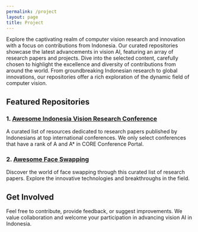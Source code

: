```yaml
---
permalink: /project
layout: page
title: Project
---
```


Explore the captivating realm of computer vision research and innovation with a focus on contributions from Indonesia. Our curated repositories showcase the latest advancements in vision AI, featuring an array of research papers and projects. Dive into the selected content, carefully chosen to highlight the excellence and diversity of contributions from around the world. From groundbreaking Indonesian research to global innovations, our repositories offer a rich exploration of the dynamic field of computer vision.


## Featured Repositories

### 1. [Awesome Indonesia Vision Research Conference](https://github.com/indonesia-vision-ai/awesome-indonesia-vision-research-conference)

A curated list of resources dedicated to research papers published by Indonesians at top international conferences. We only select conferences that have a rank of A and A* in CORE Conference Portal.

### 2. [Awesome Face Swapping](https://github.com/indonesia-vision-ai/awesome-face-swapping)

Discover the world of face swapping through this curated list of research papers. Explore the innovative technologies and breakthroughs in the field.

## Get Involved

Feel free to contribute, provide feedback, or suggest improvements. We value collaboration and welcome your participation in advancing vision AI in Indonesia.


